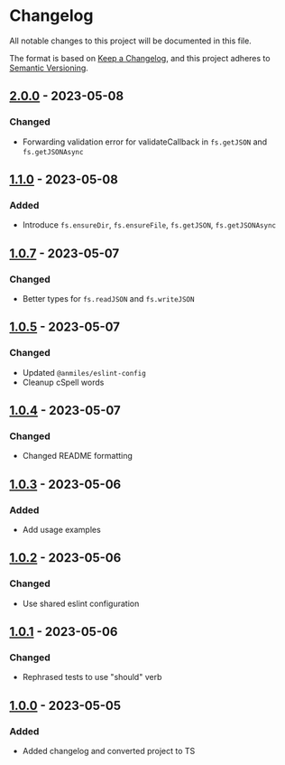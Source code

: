 # Changelog

All notable changes to this project will be documented in this file.

The format is based on [Keep a Changelog](https://keepachangelog.com/en/1.0.0/),
and this project adheres to [Semantic Versioning](https://semver.org/spec/v2.0.0.html).

## [2.0.0](../../tags/v2.0.0) - 2023-05-08
### Changed
- Forwarding validation error for validateCallback in `fs.getJSON` and `fs.getJSONAsync`

## [1.1.0](../../tags/v1.1.0) - 2023-05-08
### Added
- Introduce `fs.ensureDir`, `fs.ensureFile`, `fs.getJSON`, `fs.getJSONAsync`

## [1.0.7](../../tags/v1.0.7) - 2023-05-07
### Changed
- Better types for `fs.readJSON` and `fs.writeJSON`

## [1.0.5](../../tags/v1.0.5) - 2023-05-07
### Changed
- Updated `@anmiles/eslint-config`
- Cleanup cSpell words

## [1.0.4](../../tags/v1.0.4) - 2023-05-07
### Changed
- Changed README formatting

## [1.0.3](../../tags/v1.0.2) - 2023-05-06
### Added
- Add usage examples

## [1.0.2](../../tags/v1.0.2) - 2023-05-06
### Changed
- Use shared eslint configuration

## [1.0.1](../../tags/v1.0.1) - 2023-05-06
### Changed
- Rephrased tests to use "should" verb

## [1.0.0](../../tags/v1.0.0) - 2023-05-05
### Added
- Added changelog and converted project to TS
